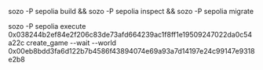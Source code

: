 
sozo -P sepolia build && sozo -P sepolia inspect && sozo -P sepolia migrate


sozo -P sepolia execute 0x038244b2ef84e2f206c83de73afd664239ac1f8ff1e19509247022da0c54a22c create_game --wait --world 0x00eb8bdd3fa6d122b7b4586f43894074e69a93a7d14197e24c99147e9318e2b8

